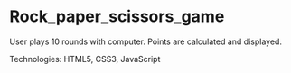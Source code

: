 # Rock_paper_scissors_game

User plays 10 rounds with computer. Points are calculated and displayed. 

Technologies: HTML5, CSS3, JavaScript
